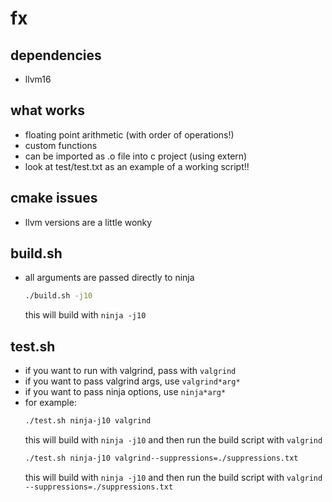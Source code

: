 # fx

## dependencies
- llvm16

## what works
- floating point arithmetic (with order of operations!)
- custom functions
- can be imported as .o file into c project (using extern)
- look at test/test.txt as an example of a working script!!

## cmake issues
- llvm versions are a little wonky

## build.sh
- all arguments are passed directly to ninja
    ```bash
    ./build.sh -j10
    ```
    this will build with `ninja -j10`

## test.sh
- if you want to run with valgrind, pass with `valgrind`
- if you want to pass valgrind args, use `valgrind*arg*`
- if you want to pass ninja options, use `ninja*arg*`
- for example:
    ```bash
    ./test.sh ninja-j10 valgrind
    ``` 
    this will build with `ninja -j10` and then run the build script with `valgrind`
    ```bash
    ./test.sh ninja-j10 valgrind--suppressions=./suppressions.txt
    ```
    this will build with `ninja -j10` and then run the build script with `valgrind --suppressions=./suppressions.txt`